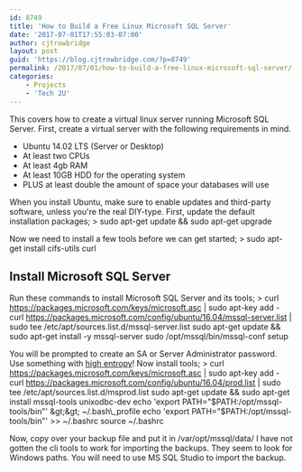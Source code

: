 ```yaml
---
id: 8749
title: 'How to Build a Free Linux Microsoft SQL Server'
date: '2017-07-01T17:55:03-07:00'
author: cjtrowbridge
layout: post
guid: 'https://blog.cjtrowbridge.com/?p=8749'
permalink: /2017/07/01/how-to-build-a-free-linux-microsoft-sql-server/
categories:
    - Projects
    - 'Tech 2U'
---
```


This covers how to create a virtual linux server running Microsoft SQL Server. First, create a virtual server with the following requirements in mind.

- Ubuntu 14.02 LTS (Server or Desktop)
- At least two CPUs
- At least 4gb RAM
- At least 10GB HDD for the operating system
- PLUS at least double the amount of space your databases will use

When you install Ubuntu, make sure to enable updates and third-party software, unless you're the real DIY-type. First, update the default installation packages; > sudo apt-get update &amp;&amp; sudo apt-get upgrade

Now we need to install a few tools before we can get started; > sudo apt-get install cifs-utils curl

## Install Microsoft SQL Server

Run these commands to install Microsoft SQL Server and its tools; > curl https://packages.microsoft.com/keys/microsoft.asc | sudo apt-key add - curl https://packages.microsoft.com/config/ubuntu/16.04/mssql-server.list | sudo tee /etc/apt/sources.list.d/mssql-server.list sudo apt-get update &amp;&amp; sudo apt-get install -y mssql-server sudo /opt/mssql/bin/mssql-conf setup

You will be prompted to create an SA or Server Administrator password. Use something with [high entropy](https://password-generator.cjtrowbridge.com)! Now install tools; > curl https://packages.microsoft.com/keys/microsoft.asc | sudo apt-key add - curl https://packages.microsoft.com/config/ubuntu/16.04/prod.list | sudo tee /etc/apt/sources.list.d/msprod.list sudo apt-get update &amp;&amp; sudo apt-get install mssql-tools unixodbc-dev echo 'export PATH="$PATH:/opt/mssql-tools/bin"' &gt;&gt; ~/.bash\_profile echo 'export PATH="$PATH:/opt/mssql-tools/bin"' &gt;&gt; ~/.bashrc source ~/.bashrc

Now, copy over your backup file and put it in /var/opt/mssql/data/ I have not gotten the cli tools to work for importing the backups. They seem to look for Windows paths. You will need to use MS SQL Studio to import the backup.